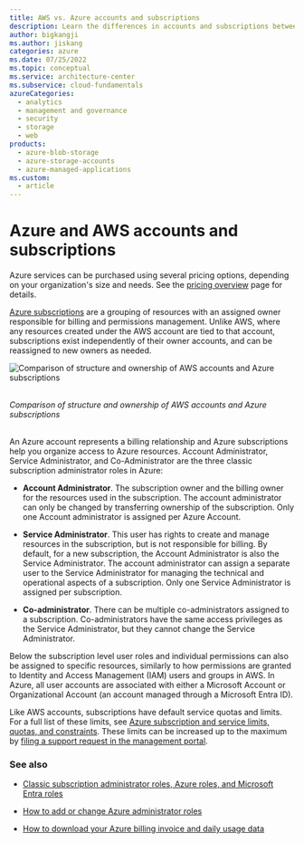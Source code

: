 ```yaml
---
title: AWS vs. Azure accounts and subscriptions
description: Learn the differences in accounts and subscriptions between Azure and AWS. Understand the types of administrator accounts in Azure.
author: bigkangji
ms.author: jiskang
categories: azure
ms.date: 07/25/2022
ms.topic: conceptual
ms.service: architecture-center
ms.subservice: cloud-fundamentals
azureCategories:
  - analytics
  - management and governance
  - security
  - storage
  - web
products:
  - azure-blob-storage
  - azure-storage-accounts
  - azure-managed-applications
ms.custom:
  - article
---
```


# Azure and AWS accounts and subscriptions

Azure services can be purchased using several pricing options, depending on your organization's size and needs. See the [pricing overview](https://azure.microsoft.com/pricing) page for details.

[Azure subscriptions](/azure/virtual-machines/linux/infrastructure-example) are a grouping of resources with an assigned owner responsible for billing and permissions management. Unlike AWS, where any resources created under the AWS account are tied to that account, subscriptions exist independently of their owner accounts, and can be reassigned to new owners as needed.

![Comparison of structure and ownership of AWS accounts and Azure subscriptions](./images/azure-aws-account-compare.png "Comparison of structure and ownership of AWS accounts and Azure subscriptions")

<br/>*Comparison of structure and ownership of AWS accounts and Azure subscriptions*
<br/><br/>

An Azure account represents a billing relationship and Azure subscriptions help you organize access to Azure resources. Account Administrator, Service Administrator, and Co-Administrator are the three classic subscription administrator roles in Azure:

- **Account Administrator**. The subscription owner and the billing owner for the resources used in the subscription. The account administrator can only be changed by transferring ownership of the subscription. Only one Account administrator is assigned per Azure Account.

- **Service Administrator**. This user has rights to create and manage resources in the subscription, but is not responsible for billing. By default, for a new subscription, the Account Administrator is also the Service Administrator. The account administrator can assign a separate user to the Service Administrator for managing the technical and operational aspects of a subscription. Only one Service Administrator is assigned per subscription.

- **Co-administrator**. There can be multiple co-administrators assigned to a subscription. Co-administrators have the same access privileges as the Service Administrator, but they cannot change the Service Administrator.

Below the subscription level user roles and individual permissions can also be assigned to specific resources, similarly to how permissions are granted to Identity and Access Management (IAM) users and groups in AWS. In Azure, all user accounts are associated with either a Microsoft Account or Organizational Account (an account managed through a Microsoft Entra ID).

Like AWS accounts, subscriptions have default service quotas and limits. For a full list of these limits, see [Azure subscription and service limits, quotas, and constraints](/azure/azure-subscription-service-limits). These limits can be increased up to the maximum by [filing a support request in the management portal](/archive/blogs/girishp/increasing-core-quota-limits-in-azure).

### See also

- [Classic subscription administrator roles, Azure roles, and Microsoft Entra roles](/azure/role-based-access-control/rbac-and-directory-admin-roles)

- [How to add or change Azure administrator roles](/azure/billing/billing-add-change-azure-subscription-administrator)

- [How to download your Azure billing invoice and daily usage data](/azure/billing/billing-download-azure-invoice-daily-usage-date)
